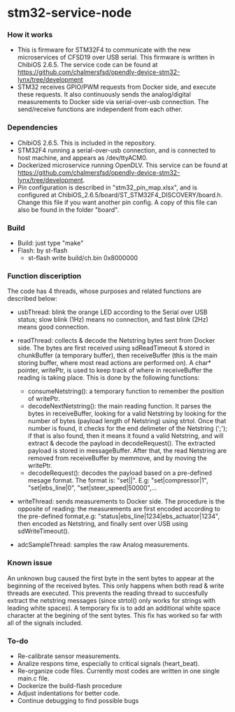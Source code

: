 # stm32-service-node

### How it works
- This is firmware for STM32F4 to communicate with the new microservices of CFSD19 over USB serial. This firmware is written in ChibiOS 2.6.5. The service code can be found at https://github.com/chalmersfsd/opendlv-device-stm32-lynx/tree/development
- STM32 receives GPIO/PWM requests from Docker side, and execute these requests. It also continuously sends the analog/digital measurements to Docker side via serial-over-usb connection. The send/receive functions are independent from each other.

### Dependencies
- ChibiOS 2.6.5. This is included in the repository.
- STM32F4 running a serial-over-usb connection, and is connected to host machine, and appears as /dev/ttyACM0.
- Dockerized microservice running OpenDLV. This service can be found at https://github.com/chalmersfsd/opendlv-device-stm32-lynx/tree/development.
- Pin configuration is described in "stm32_pin_map.xlsx", and is configured at ChibiOS_2.6.5/board/ST_STM32F4_DISCOVERY/board.h. Change this file if you want another pin config. A copy of this file can also be found in the folder "board".

### Build
- Build: just type "make"
- Flash: by st-flash
  - st-flash write build/ch.bin 0x8000000 

### Function disceription
The code has 4 threads, whose purposes and related functions are described below:

- usbThread: blink the orange LED according to the Serial over USB status; slow blink (1Hz) means no connection, and fast blink (2Hz) means good connection.

- readThread: collects & decode the Netstring bytes sent from Docker side. The bytes are first received using sdReadTimeout & stored in chunkBuffer (a temporary buffer), then receiveBuffer (this is the main storing buffer, where most read actions are performed on). A char* pointer, writePtr, is used to keep track of where in receiveBuffer the reading is taking place. This is done by the following functions:
  - consumeNetstring(): a temporary function to remember the position of writePtr.
  - decodeNextNetstring(): the main reading function. It parses the bytes in receiveBuffer, looking for a valid Netstring by looking for the number of bytes (payload length of Netstring) using strtol. Once that number is found, it checks for the end delimeter of the Netstring (';'); if that is also found, then it means it found a valid Netstring, and will extract & decode the payload in decodeRequest(). The extracted payload is stored in messageBuffer. After that, the read Netstring are removed from receiveBuffer by memmove, and by moving the writePtr.
  - decodeRequest(): decodes the payload based on a pre-defined mesage format. The format is: "set|<pinID>|<value>". E.g: "set|compressor|1", "set|ebs_line|0", "set|steer_speed|50000",...

- writeThread: sends measurements to Docker side. The procedure is the opposite of reading: the measurements are first encoded according to the pre-defined format,e.g: "status|ebs_line|1234|ebs_actuator|1234", then encoded as Netstring, and finally sent over USB using sdWriteTimeout().

- adcSampleThread: samples the raw Analog measurements.

### Known issue
An unknown bug caused the first byte in the sent bytes to appear at the beginning of the received bytes. This only happens when both read & write threads are executed. This prevents the reading thread to succesfully extract the netstring messages (since strtol() only works for strings with leading white spaces). A temporary fix is to add an additional white space character at the begining of the sent bytes. This fix has worked so far with all of the signals included.


### To-do
- Re-calibrate sensor measurements.
- Analize respons time, especially to critical signals (heart_beat).
- Re-organize code files. Currently most codes are written in one single main.c file.
- Dockerize the build-flash procedure
- Adjust indentations for better code.
- Continue debugging to find possible bugs
